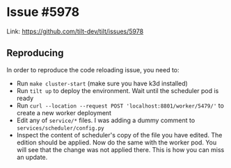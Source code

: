 # Issue #5978

Link: https://github.com/tilt-dev/tilt/issues/5978

## Reproducing

In order to reproduce the code reloading issue, you need to:

- Run `make cluster-start` (make sure you have k3d installed)
- Run `tilt up` to deploy the environment. Wait until the scheduler pod is ready
- Run `curl --location --request POST 'localhost:8801/worker/5479/'` to create a new worker deployment
- Edit any of `service/*` files. I was adding a dummy comment to `services/scheduler/config.py`
- Inspect the content of scheduler's copy of the file you have edited. The edition should be applied. 
  Now do the same with the worker pod. You will see that the change was not applied there. This is how you can miss an update.